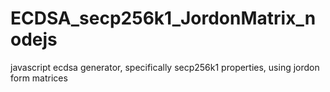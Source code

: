 # ECDSA_secp256k1_JordonMatrix_nodejs 
javascript ecdsa generator, specifically secp256k1 properties, using jordon form matrices
